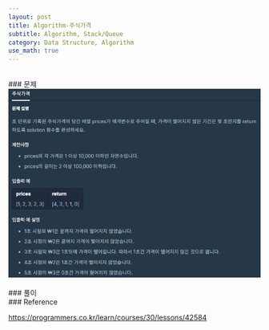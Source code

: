 ```yaml
---
layout: post
title: Algorithm-주식가격
subtitle: Algorithm, Stack/Queue
category: Data Structure, Algorithm
use_math: true
---
```


<br>
### 문제

<center><img src = '/post_img/200404/image15.png' width="600"/></center>

<br>
### 풀이

<br>
### Reference

https://programmers.co.kr/learn/courses/30/lessons/42584
